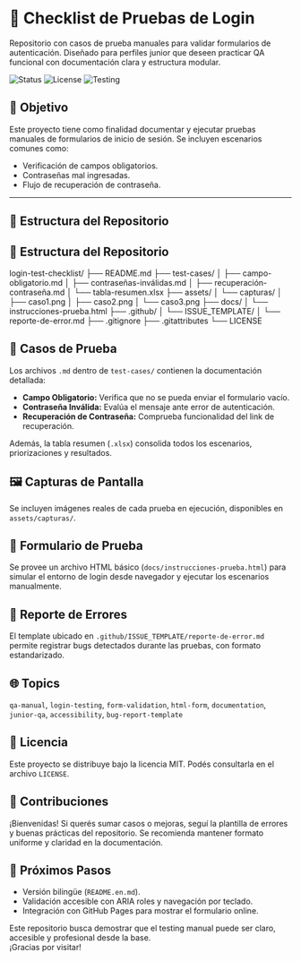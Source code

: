 
# 🧪 Checklist de Pruebas de Login

Repositorio con casos de prueba manuales para validar formularios de autenticación. Diseñado para perfiles junior que deseen practicar QA funcional con documentación clara y estructura modular.

![Status](https://img.shields.io/badge/estado-en%20desarrollo-yellow)
![License](https://img.shields.io/badge/licencia-MIT-blue)
![Testing](https://img.shields.io/badge/testing-manual-critical)


## 🎯 Objetivo

Este proyecto tiene como finalidad documentar y ejecutar pruebas manuales de formularios de inicio de sesión. Se incluyen escenarios comunes como:

- Verificación de campos obligatorios.
- Contraseñas mal ingresadas.
- Flujo de recuperación de contraseña.

---

## 📁 Estructura del Repositorio



## 📁 Estructura del Repositorio

login-test-checklist/ ├── README.md ├── test-cases/ │ ├── campo-obligatorio.md │ ├── contraseñas-inválidas.md │ ├── recuperación-contraseña.md │ └── tabla-resumen.xlsx ├── assets/ │ └── capturas/ │ ├── caso1.png │ ├── caso2.png │ └── caso3.png ├── docs/ │ └── instrucciones-prueba.html ├── .github/ │ └── ISSUE_TEMPLATE/ │ └── reporte-de-error.md ├── .gitignore ├── .gitattributes └── LICENSE

## 📝 Casos de Prueba

Los archivos `.md` dentro de `test-cases/` contienen la documentación detallada:

- **Campo Obligatorio:** Verifica que no se pueda enviar el formulario vacío.
- **Contraseña Inválida:** Evalúa el mensaje ante error de autenticación.
- **Recuperación de Contraseña:** Comprueba funcionalidad del link de recuperación.

Además, la tabla resumen (`.xlsx`) consolida todos los escenarios, priorizaciones y resultados.


## 🖼️ Capturas de Pantalla

Se incluyen imágenes reales de cada prueba en ejecución, disponibles en `assets/capturas/`.

## 🔧 Formulario de Prueba

Se provee un archivo HTML básico (`docs/instrucciones-prueba.html`) para simular el entorno de login desde navegador y ejecutar los escenarios manualmente.


## 🐞 Reporte de Errores

El template ubicado en `.github/ISSUE_TEMPLATE/reporte-de-error.md` permite registrar bugs detectados durante las pruebas, con formato estandarizado.


## 🌐 Topics

`qa-manual`, `login-testing`, `form-validation`, `html-form`, `documentation`, `junior-qa`, `accessibility`, `bug-report-template`


## 📄 Licencia

Este proyecto se distribuye bajo la licencia MIT. Podés consultarla en el archivo `LICENSE`.

## 🤝 Contribuciones

¡Bienvenidas! Si querés sumar casos o mejoras, seguí la plantilla de errores y buenas prácticas del repositorio. Se recomienda mantener formato uniforme y claridad en la documentación.

## 🧭 Próximos Pasos

- Versión bilingüe (`README.en.md`).
- Validación accesible con ARIA roles y navegación por teclado.
- Integración con GitHub Pages para mostrar el formulario online.

Este repositorio busca demostrar que el testing manual puede ser claro, accesible y profesional desde la base.  
¡Gracias por visitar!
